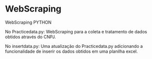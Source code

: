 # WebScraping
WebScraping PYTHON

No Practicedata.py:
WebScraping para a coleta e tratamento de dados obtidos através do CNPJ.

No insertdata.py:
Uma atualização do Practicedata.py adicionando a funcionalidade de inserir os dados obtidos em uma planilha excel.


